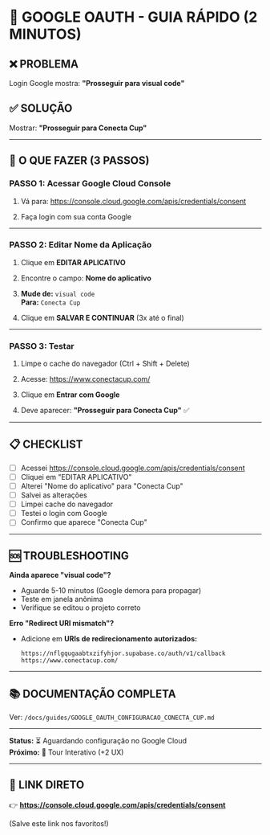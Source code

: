 # 🚀 GOOGLE OAUTH - GUIA RÁPIDO (2 MINUTOS)

## ❌ PROBLEMA
Login Google mostra: **"Prosseguir para visual code"**

## ✅ SOLUÇÃO
Mostrar: **"Prosseguir para Conecta Cup"**

---

## 🔧 O QUE FAZER (3 PASSOS)

### **PASSO 1: Acessar Google Cloud Console**

1. Vá para: https://console.cloud.google.com/apis/credentials/consent

2. Faça login com sua conta Google

---

### **PASSO 2: Editar Nome da Aplicação**

1. Clique em **EDITAR APLICATIVO**

2. Encontre o campo: **Nome do aplicativo**

3. **Mude de:** `visual code`  
   **Para:** `Conecta Cup`

4. Clique em **SALVAR E CONTINUAR** (3x até o final)

---

### **PASSO 3: Testar**

1. Limpe o cache do navegador (Ctrl + Shift + Delete)

2. Acesse: https://www.conectacup.com/

3. Clique em **Entrar com Google**

4. Deve aparecer: **"Prosseguir para Conecta Cup"** ✅

---

## 📋 CHECKLIST

- [ ] Acessei https://console.cloud.google.com/apis/credentials/consent
- [ ] Cliquei em "EDITAR APLICATIVO"
- [ ] Alterei "Nome do aplicativo" para "Conecta Cup"
- [ ] Salvei as alterações
- [ ] Limpei cache do navegador
- [ ] Testei o login com Google
- [ ] Confirmo que aparece "Conecta Cup"

---

## 🆘 TROUBLESHOOTING

**Ainda aparece "visual code"?**
- Aguarde 5-10 minutos (Google demora para propagar)
- Teste em janela anônima
- Verifique se editou o projeto correto

**Erro "Redirect URI mismatch"?**
- Adicione em **URIs de redirecionamento autorizados:**
  ```
  https://nflgqugaabtxzifyhjor.supabase.co/auth/v1/callback
  https://www.conectacup.com/
  ```

---

## 📚 DOCUMENTAÇÃO COMPLETA

Ver: `/docs/guides/GOOGLE_OAUTH_CONFIGURACAO_CONECTA_CUP.md`

---

**Status:** ⏳ Aguardando configuração no Google Cloud  
**Próximo:** 🚀 Tour Interativo (+2 UX)

---

## 🔗 LINK DIRETO

👉 **https://console.cloud.google.com/apis/credentials/consent**

(Salve este link nos favoritos!)
